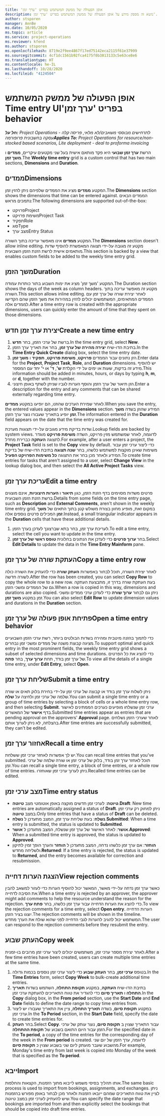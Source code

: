 ```yaml
---
title: ‏‫אופן הפעולה של ממשק המשתמש בפריט 'ערך זמן'
description: נושא זה מספק מידע על אופן הפעולה של ממשק המשתמש בפריט 'ערך זמן'.
author: stsporen
manager: AnnBe
ms.date: 10/05/2020
ms.topic: article
ms.service: project-operations
ms.reviewer: kfend
ms.author: stsporen
ms.openlocfilehash: 8719e2f9ee4867f17ed75142eca2115f61e37999
ms.sourcegitcommit: 4cf1dc1561b92fca4175f0b3813133c5e63ce8e6
ms.translationtype: HT
ms.contentlocale: he-IL
ms.lasthandoff: 10/28/2020
ms.locfileid: "4124504"
---
```

# <a name="time-entry-ui-behavior"></a><span data-ttu-id="a1d14-103">‏‫אופן הפעולה של ממשק המשתמש בפריט 'ערך זמן'</span><span class="sxs-lookup"><span data-stu-id="a1d14-103">Time entry UI behavior</span></span>

<span data-ttu-id="a1d14-104">_**חל על:** Project Operations לתרחישים מבוססי משאבים/לא מלאי, פריסה קלה - עסקה בחשבונית פרופורמה_</span><span class="sxs-lookup"><span data-stu-id="a1d14-104">_**Applies To:** Project Operations for resource/non-stocked based scenarios, Lite deployment - deal to proforma invoicing_</span></span>


<span data-ttu-id="a1d14-105">הרשת **ערך זמן שבועי** היא פקד מותאם אישית בעל שני מקטעים עיקריים, **ממדים** ו **משך זמן**.</span><span class="sxs-lookup"><span data-stu-id="a1d14-105">The **Weekly time entry** grid is a custom control that has two main sections, **Dimensions** and **Duration**.</span></span>

## <a name="dimensions"></a><span data-ttu-id="a1d14-106">ממדים</span><span class="sxs-lookup"><span data-stu-id="a1d14-106">Dimensions</span></span>
<span data-ttu-id="a1d14-107">המקטע **ממדים** מציג את הממדים שלפיהם ניתן להזין זמן.</span><span class="sxs-lookup"><span data-stu-id="a1d14-107">The **Dimensions** section shows the dimensions that time can be entered against.</span></span> <span data-ttu-id="a1d14-108">הממדים הבאים נתמכים מראש:</span><span class="sxs-lookup"><span data-stu-id="a1d14-108">The following dimensions are supported out-of-the-box:</span></span>

  - <span data-ttu-id="a1d14-109">פרויקט</span><span class="sxs-lookup"><span data-stu-id="a1d14-109">Project</span></span>
  - <span data-ttu-id="a1d14-110">משימת פרויקט</span><span class="sxs-lookup"><span data-stu-id="a1d14-110">Project Task</span></span>
  - <span data-ttu-id="a1d14-111">תפקיד</span><span class="sxs-lookup"><span data-stu-id="a1d14-111">Role</span></span>
  - <span data-ttu-id="a1d14-112">סוג</span><span class="sxs-lookup"><span data-stu-id="a1d14-112">Type</span></span>
  - <span data-ttu-id="a1d14-113">מצב ערך</span><span class="sxs-lookup"><span data-stu-id="a1d14-113">Entry Status</span></span>

<span data-ttu-id="a1d14-114">המקטע **ממדים** אינו מאפשר עריכה בתוך השורה.</span><span class="sxs-lookup"><span data-stu-id="a1d14-114">The **Dimensions** section doesn't allow inline editing.</span></span> <span data-ttu-id="a1d14-115">מקטע זה מגובה על-ידי תצוגה המאפשרת להוסיף שדות מותאמים אישית לרשת הזנת הזמן השבועית.</span><span class="sxs-lookup"><span data-stu-id="a1d14-115">This section is backed by a view that enables custom fields to be added to the weekly time entry grid.</span></span>

## <a name="duration"></a><span data-ttu-id="a1d14-116">משך הזמן</span><span class="sxs-lookup"><span data-stu-id="a1d14-116">Duration</span></span>
<span data-ttu-id="a1d14-117">המקטע 'משך זמן' מציג את ימות השבוע בתור כותרות עמודה.</span><span class="sxs-lookup"><span data-stu-id="a1d14-117">The Duration section shows the days of the week as column headers.</span></span> <span data-ttu-id="a1d14-118">מקטע זה מאפשר עריכה בתוך השורה.</span><span class="sxs-lookup"><span data-stu-id="a1d14-118">This section allows inline editing.</span></span> <span data-ttu-id="a1d14-119">לאחר יצירת שורה של ערך זמן עם הממדים המתאימים, המשתמשים יכולים להזין במהירות את משך הזמן שהם הקדישו לממדים אלה.</span><span class="sxs-lookup"><span data-stu-id="a1d14-119">After a time entry row is created with the appropriate dimensions, users can quickly enter the amount of time that they spent on those dimensions.</span></span>

## <a name="create-a-new-time-entry"></a><span data-ttu-id="a1d14-120">יצירת ערך זמן חדש</span><span class="sxs-lookup"><span data-stu-id="a1d14-120">Create a new time entry</span></span>

1. <span data-ttu-id="a1d14-121">ברשת של ערכי הזמן, בחר **חדש**.</span><span class="sxs-lookup"><span data-stu-id="a1d14-121">In the time entry grid, select **New**.</span></span> 
2. <span data-ttu-id="a1d14-122">בתיבת הדו-שיח **יצירה מהירה של ערך זמן‬**, בחר את תאריך ערך הזמן.</span><span class="sxs-lookup"><span data-stu-id="a1d14-122">In the **Time Entry Quick Create** dialog box, select the time entry date.</span></span>
3. <span data-ttu-id="a1d14-123">הזן נתונים עבור הממדים **פרויקט**, **משימת פרויקט**, **תפקיד** ו **משך זמן**.</span><span class="sxs-lookup"><span data-stu-id="a1d14-123">Enter data for the **Project**, **Project Task**, **Role**, and **Duration** dimensions.</span></span> <span data-ttu-id="a1d14-124">יש להוסיף מידע זה בדקות, שעות או ימים על ידי הקלדת **ש'**, **ד'** או **י'** יחד עם המספר.</span><span class="sxs-lookup"><span data-stu-id="a1d14-124">This information should be added in minutes, hours, or days by typing **h**, **m**, or **d**, together with the number.</span></span> 
4. <span data-ttu-id="a1d14-125">הזן תיאור של ערך הזמן והוסף הערות לגביו שניתן לשתף באופן חיצוני.</span><span class="sxs-lookup"><span data-stu-id="a1d14-125">Enter a description for the entry and any comments that can be shared externally regarding time entry.</span></span> 

<span data-ttu-id="a1d14-126">לאחר שמירת הערכים שהוזנו, הם יופיעו במקטע **ממדים**.</span><span class="sxs-lookup"><span data-stu-id="a1d14-126">When you save the entry, the entered values appear in the **Dimensions** section.</span></span> <span data-ttu-id="a1d14-127">המידע שהוזן בשדה **משך זמן** יופיע בתאריך שעבורו נוצר ערך הזמן.</span><span class="sxs-lookup"><span data-stu-id="a1d14-127">The information entered in the **Duration** field appears on the date that the time entry was created for.</span></span>

<span data-ttu-id="a1d14-128">שדות בדיקת מידע מגובים על-ידי תצוגות מערכת.</span><span class="sxs-lookup"><span data-stu-id="a1d14-128">Lookup fields are backed by system views.</span></span> <span data-ttu-id="a1d14-129">לדוגמה, לאחר שמשתמש מזין פרויקט, השדה **משימת פרויקט** מוגדר לתצוגה **העתקה** כברירת מחדל.</span><span class="sxs-lookup"><span data-stu-id="a1d14-129">For example, after a user enters a project, the **Project Task** field is set to the **Copy** view by default.</span></span> <span data-ttu-id="a1d14-130">כדי ליצור ערכי זמן עבור משימות שאינן מוקצות למשתמש כלשהו, בחר **שנה תצוגה** בתיבת הדו-שיח של בדיקת המידע ולאחר מכן בחר את התצוגה **כל משימות הפרויקט הפעיל**.</span><span class="sxs-lookup"><span data-stu-id="a1d14-130">To create time entries for tasks that aren't assigned to a user, select **Change View** in the lookup dialog box, and then select the **All Active Project Tasks** view.</span></span>

## <a name="edit-a-time-entry"></a><span data-ttu-id="a1d14-131">עריכת ערך זמן</span><span class="sxs-lookup"><span data-stu-id="a1d14-131">Edit a time entry</span></span> 
<span data-ttu-id="a1d14-132">פרטים משדות מסוימים בדף הזנת הזמן, כגון **תיאור** ו **הערות חיצוניות**, אינם מוצגים ברשת הזנת הזמן השבועית.</span><span class="sxs-lookup"><span data-stu-id="a1d14-132">Details from some fields on the time entry page, such as **Description** and **External Comments**, aren't shown in the weekly time entry grid.</span></span> <span data-ttu-id="a1d14-133">במקום זאת, מופיע מחוון בצורת משולש קטן בתוך התאים של **משך זמן** המכילים פרטים נוספים אלה.</span><span class="sxs-lookup"><span data-stu-id="a1d14-133">Instead, a small triangular indicator appears in the **Duration** cells that have these additional details.</span></span> 

1. <span data-ttu-id="a1d14-134">לעריכת ערך זמן, בחר בתא שברצונך לעדכן בערך הזמן.</span><span class="sxs-lookup"><span data-stu-id="a1d14-134">To edit a time entry, select the cell you want to update in the time entry.</span></span>
2. <span data-ttu-id="a1d14-135">בחר **ערוך פרטים** כדי לעדכן את הנתונים בחלונית **טופס ראשי של ערך זמן**.</span><span class="sxs-lookup"><span data-stu-id="a1d14-135">Select **Edit Details** to update the data in the **Time Entry Mainform** pane.</span></span> 

## <a name="copy-a-time-entry-row"></a><span data-ttu-id="a1d14-136">העתקת שורה של ערך זמן</span><span class="sxs-lookup"><span data-stu-id="a1d14-136">Copy a time entry row</span></span>
<span data-ttu-id="a1d14-137">לאחר יצירת השורה, תוכל לבחור באפשרות **העתק שורה** כדי להעתיק את השורה כולה לשורה חדשה.</span><span class="sxs-lookup"><span data-stu-id="a1d14-137">After the row has been created, you can select **Copy Row** to copy the whole row to a new row.</span></span> <span data-ttu-id="a1d14-138">בעת העתקת שורה בדרך זו, מתבצעת העתקה גם של הממדים ומשכי הזמן.</span><span class="sxs-lookup"><span data-stu-id="a1d14-138">When a row is copied in this way, dimensions and durations are also copied.</span></span> <span data-ttu-id="a1d14-139">ניתן גם לבחור **ערוך שורה** כדי לעדכן ערכי ממדים ומשכי זמן במקטע **משך זמן**.</span><span class="sxs-lookup"><span data-stu-id="a1d14-139">You can also select **Edit Row** to update dimension values and durations in the **Duration** section.</span></span>

## <a name="open-a-time-entry-behavior"></a><span data-ttu-id="a1d14-140">פתיחת אופן פעולה של ערך זמן</span><span class="sxs-lookup"><span data-stu-id="a1d14-140">Open a time entry behavior</span></span>
<span data-ttu-id="a1d14-141">כדי לתמוך בהזנה מיטבית ומהירה בשדות הבולטים ביותר, רשת ערכי הזמן השבועיים מציגה קבוצת משנה של ממדים ומשכי זמן נבחרים.</span><span class="sxs-lookup"><span data-stu-id="a1d14-141">To support optimal and quick entry in the most prominent fields, the weekly time entry grid shows a subset of selected dimensions and time durations.</span></span> <span data-ttu-id="a1d14-142">כדי להציג את כל הפרטים של ערך זמן בודד, תחת **ערוך ערך**, בחר **פתח**.</span><span class="sxs-lookup"><span data-stu-id="a1d14-142">To view all the details of a single time entry, under **Edit Entry**, select **Open**.</span></span>

## <a name="submit-a-time-entry"></a><span data-ttu-id="a1d14-143">שליחת ערך זמן</span><span class="sxs-lookup"><span data-stu-id="a1d14-143">Submit a time entry</span></span>
<span data-ttu-id="a1d14-144">ניתן לשלוח ערך זמן בודד או קבוצה של ערכי זמן על-ידי בחירת בלוק תאים או שורה שלמה של ערכי זמן ולחיצה על **שלח**.</span><span class="sxs-lookup"><span data-stu-id="a1d14-144">You can submit a single time entry or a group of time entries by selecting a block of cells or a whole time entry row, and then selecting **Submit**.</span></span> <span data-ttu-id="a1d14-145">ערכי זמן שנשלחו מופיעים כערכים הממתינים לאישור בדף **אישור** של המאשרים.</span><span class="sxs-lookup"><span data-stu-id="a1d14-145">Submitted time entries appear as entries that are pending approval on the approvers' **Approval** page.</span></span> <span data-ttu-id="a1d14-146">לאחר שערכי הזמן נשלחים בהצלחה, לא ניתן לערוך אותם.</span><span class="sxs-lookup"><span data-stu-id="a1d14-146">After time entries are successfully submitted, they can't be edited.</span></span>

## <a name="recall-a-time-entry"></a><span data-ttu-id="a1d14-147">אחזור ערך זמן</span><span class="sxs-lookup"><span data-stu-id="a1d14-147">Recall a time entry</span></span>
<span data-ttu-id="a1d14-148">יש לך אפשרות לאחזר ערכי זמן ששלחת.</span><span class="sxs-lookup"><span data-stu-id="a1d14-148">You can recall time entries that you've submitted.</span></span> <span data-ttu-id="a1d14-149">תוכל לאחזר ערך זמן בודד, בלוק של ערכי זמן או שורה שלמה של ערכי זמן.</span><span class="sxs-lookup"><span data-stu-id="a1d14-149">You can recall a single time entry, a block of time entries, or a whole row of time entries.</span></span> <span data-ttu-id="a1d14-150">ניתן לערוך ערכי זמן שאוחזרו.</span><span class="sxs-lookup"><span data-stu-id="a1d14-150">Recalled time entries can be edited.</span></span>

## <a name="time-entry-status"></a><span data-ttu-id="a1d14-151">מצב ערכי זמן</span><span class="sxs-lookup"><span data-stu-id="a1d14-151">Time entry status</span></span>

- <span data-ttu-id="a1d14-152">**טיוטה**: לערכי זמן חדשים מוקצה באופן אוטומטי מצב **טיוטה**.</span><span class="sxs-lookup"><span data-stu-id="a1d14-152">**Draft**: New time entries are automatically assigned a status of **Draft**.</span></span> <span data-ttu-id="a1d14-153">ניתן למחוק רק ערכי זמן במצב **טיוטה**.</span><span class="sxs-lookup"><span data-stu-id="a1d14-153">Only time entries that have a status of **Draft** can be deleted.</span></span>
- <span data-ttu-id="a1d14-154">**נשלח**: בעת שליחת ערך זמן, המצב מתעדכן ל **נשלח**.</span><span class="sxs-lookup"><span data-stu-id="a1d14-154">**Submitted**: When a time entry is submitted, the status is updated to **Submitted**.</span></span> 
- <span data-ttu-id="a1d14-155">**אושר**: לאחר האישור של ערך זמן שנשלח, המצב מתעדכן ל **אושר**.</span><span class="sxs-lookup"><span data-stu-id="a1d14-155">**Approved**: When a submitted time entry is approved, the status is updated to **Approved**.</span></span> 
- <span data-ttu-id="a1d14-156">**הוחזר**: אם ערך זמן כלשהו נדחה, המצב מתעדכן ל **הוחזר** והערך הופך זמין לתיקון ולשליחה מחדש.</span><span class="sxs-lookup"><span data-stu-id="a1d14-156">**Returned**: If a time entry is rejected, the status is updated to **Returned**, and the entry becomes available for correction and resubmission.</span></span> 

## <a name="view-rejection-comments"></a><span data-ttu-id="a1d14-157">הצגת הערות דחייה</span><span class="sxs-lookup"><span data-stu-id="a1d14-157">View rejection comments</span></span>
<span data-ttu-id="a1d14-158">כאשר ערך זמן נדחה על-ידי מאשר, המאשר יכול להוסיף הערות כדי לעזור למשאב להבין את הסיבה לדחייה.</span><span class="sxs-lookup"><span data-stu-id="a1d14-158">When a time entry is rejected by an approver, the approver might add comments to help the resource understand the reason for the rejection.</span></span> <span data-ttu-id="a1d14-159">כדי להציג את הערות הדחייה עבור ערך זמן כלשהו, בחר **פתח ערך**.</span><span class="sxs-lookup"><span data-stu-id="a1d14-159">To view the rejection comments for a time entry, select **Open entry**.</span></span> <span data-ttu-id="a1d14-160">הערות הדחייה יוצגו בציר הזמן.</span><span class="sxs-lookup"><span data-stu-id="a1d14-160">The rejection comments will be shown in the timeline.</span></span> <span data-ttu-id="a1d14-161">המשתמש יכול להגיב להערות לגבי הדחייה לפני שהוא שולח את הערך מחדש.</span><span class="sxs-lookup"><span data-stu-id="a1d14-161">The user can respond to the rejection comments before they resubmit the entry.</span></span>

## <a name="copy-week"></a><span data-ttu-id="a1d14-162">העתק שבוע</span><span class="sxs-lookup"><span data-stu-id="a1d14-162">Copy week</span></span>
<span data-ttu-id="a1d14-163">לאחר יצירת מספר ערכי זמן, משתמשים יכולים ליצור ערכי זמן מרובים בו-זמנית.</span><span class="sxs-lookup"><span data-stu-id="a1d14-163">After a few time entries have been created, users can create multiple time entries at the same time.</span></span>

1. <span data-ttu-id="a1d14-164">בטופס **ערכי זמן**, בחר **העתק שבוע** כדי ליצור ערכי זמן נוספים בכמות גדולה.</span><span class="sxs-lookup"><span data-stu-id="a1d14-164">In the **Time Entries** form, select **Copy Week** to bulk-create additional time entries.</span></span> 
2. <span data-ttu-id="a1d14-165">בתיבת הדו-שיח **העתקה**, במקטע **תקופת התחלה**, השתמש בשדות **תאריך התחלה** ו **תאריך סיום** כדי להגדיר את טווח התאריכים להעתקת ערכי זמן.</span><span class="sxs-lookup"><span data-stu-id="a1d14-165">In the **Copy** dialog box, in the **From period** section, use the **Start Date** and **End Date** fields to define the date range to copy time entries from.</span></span> 
3. <span data-ttu-id="a1d14-166">במקטע **תקופת סיום**, בשדה **תאריך התחלה**, ציין את התאריך שעבורו יש ליצור ערכי זמן.</span><span class="sxs-lookup"><span data-stu-id="a1d14-166">In the **To Period** section, in the **Start Date** field, specify the date to create time entries for.</span></span> 
4. <span data-ttu-id="a1d14-167">בחר **העתק**.</span><span class="sxs-lookup"><span data-stu-id="a1d14-167">Select **Copy**.</span></span> <span data-ttu-id="a1d14-168">עבור התאריך שצוין ב **תקופת סיום**, נוצר עותק של ערכי הזמן עבור היום התואם בשבוע של **תקופת ההתחלה**.</span><span class="sxs-lookup"><span data-stu-id="a1d14-168">For the specified date in the **To period**, a copy of the time entries for the corresponding day of the week in the **From period** is created.</span></span> <span data-ttu-id="a1d14-169">לדוגמה, ערך הזמן של יום שני מהשבוע שעבר מועתק ליום שני בשבוע שצוין כ **תקופת סיום**.</span><span class="sxs-lookup"><span data-stu-id="a1d14-169">For example, Monday's time entry from last week is copied into Monday of the week that is specified as the **To period**.</span></span>

## <a name="import"></a><span data-ttu-id="a1d14-170">ייבא</span><span class="sxs-lookup"><span data-stu-id="a1d14-170">Import</span></span>
<span data-ttu-id="a1d14-171">אותו תהליך בסיסי משמש לייבוא מתוך הזמנות, הקצאות והחלפות.</span><span class="sxs-lookup"><span data-stu-id="a1d14-171">The same basic process is used to import from bookings, assignments, and exchanges.</span></span> <span data-ttu-id="a1d14-172">ניתן לציין את טווח התאריכים שמהם ייובאו הזמנות ולאחר מכן לבחור באופן מפורש בהזמנות שיש להעתיק לערכי זמן במצב טיוטה.</span><span class="sxs-lookup"><span data-stu-id="a1d14-172">You can specify the date range that bookings are imported from and then explicitly select the bookings that should be copied into draft time entries.</span></span> 

